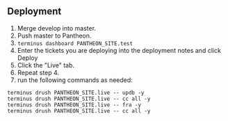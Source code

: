 ## Deployment

1. Merge develop into master.
2. Push master to Pantheon.
3. `terminus dashboard PANTHEON_SITE.test`
4. Enter the tickets you are deploying into the deployment notes and click Deploy
5. Click the "Live" tab.
6. Repeat step 4.
7. run the following commands as needed:
  ```
  terminus drush PANTHEON_SITE.live -- updb -y
  terminus drush PANTHEON_SITE.live -- cc all -y
  terminus drush PANTHEON_SITE.live -- fra -y
  terminus drush PANTHEON_SITE.live -- cc all -y
  ```
